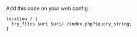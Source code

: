 Add this code on your web config :

```
location / {
  try_files $uri $uri/ /index.php?$query_string;
}
```
